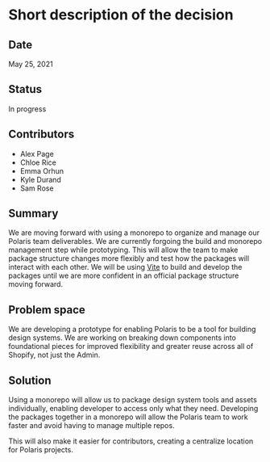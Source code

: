 # Short description of the decision

## Date

May 25, 2021

## Status

In progress

## Contributors

- Alex Page
- Chloe Rice
- Emma Orhun
- Kyle Durand
- Sam Rose

## Summary

We are moving forward with using a monorepo to organize and manage our Polaris team deliverables. We are currently forgoing the build and monorepo management step while prototyping. This will allow the team to make package structure changes more flexibly and test how the packages will interact with each other. We will be using [Vite](https://vitejs.dev/) to build and develop the packages until we are more confident in an official package structure moving forward.

## Problem space

We are developing a prototype for enabling Polaris to be a tool for building design systems. We are working on breaking down components into foundational pieces for improved flexibility and greater reuse across all of Shopify, not just the Admin.

## Solution

Using a monorepo will allow us to package design system tools and assets individually, enabling developer to access only what they need. Developing the packages together in a monorepo will allow the Polaris team to work faster and avoid having to manage multiple repos.

This will also make it easier for contributors, creating a centralize location for Polaris projects.
